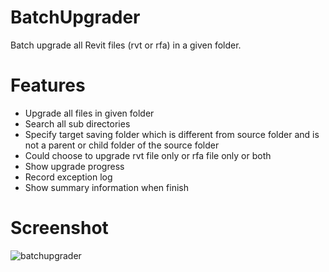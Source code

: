 # BatchUpgrader
Batch upgrade all Revit files (rvt or rfa) in a given folder.

# Features
* Upgrade all files in given folder
* Search all sub directories
* Specify target saving folder which is different from source folder and is not a parent or child folder of the source folder
* Could choose to upgrade rvt file only or rfa file only or both
* Show upgrade progress
* Record exception log
* Show summary information when finish

# Screenshot

![batchupgrader](https://user-images.githubusercontent.com/7886579/29912321-a4c0e06e-8e74-11e7-88c2-42b1acc89744.png)
